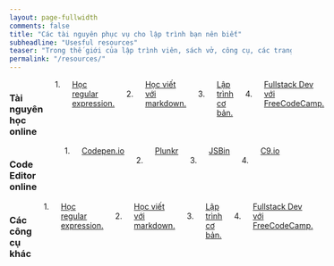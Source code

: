 ```yaml
---
layout: page-fullwidth
comments: false
title: "Các tài nguyên phục vụ cho lập trình bạn nên biết"
subheadline: "Usesful resources"
teaser: "Trong thế giới của lập trình viên, sách vở, công cụ, các trang web là nguồn tài nguyên không thể thiếu trong công việc cũng như học tập. Hãy cùng tôi khám phá một vài tài nguyên tôi đã tích luỹ được qua nhiều năm."
permalink: "/resources/"
---
```


<div class="row t30">
     <div class="medium-4 columns">
        <h3>Tài nguyên học online</h3> 
        1. <a href="http://regexone.com" target="_blank">Học regular expression.</a> <br/>  
        2. <a href="http://commonmark.org/help/" target="_blank">Học viết với markdown.</a> <br/> 
        3. <a href="http://codewars.com/r/YCdOTA" target="_blank">Lập trình cơ bản.</a> <br/> 
        4. <a href="http://freecodecamp.com" target="_blank">Fullstack Dev với FreeCodeCamp.</a> <br/> 
     </div>
        <div class="medium-4 columns">
          <h3>Code Editor online</h3>
        1. <a href="http://regexone.com" target="_blank">Codepen.io</a> <br/>
        2. <a href="http://commonmark.org/help/" target="_blank">Plunkr</a> <br/>
        3. <a href="http://codewars.com/r/YCdOTA" target="_blank">JSBin</a> <br/>
        4. <a href="http://freecodecamp.com" target="_blank">C9.io</a> <br/>
     </div>
     <div class="medium-4 columns">
         <h3>Các công cụ khác</h3>
        1. <a href="http://regexone.com" target="_blank">Học regular expression.</a> <br/>
        2. <a href="http://commonmark.org/help/" target="_blank">Học viết với markdown.</a>  <br/>
        3. <a href="http://codewars.com/r/YCdOTA" target="_blank">Lập trình cơ bản.</a> <br/>
        4. <a href="http://freecodecamp.com" target="_blank">Fullstack Dev với FreeCodeCamp.</a> <br/>
     </div>
   
</div>
